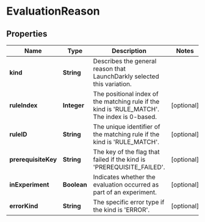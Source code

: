 

# EvaluationReason


## Properties

| Name | Type | Description | Notes |
|------------ | ------------- | ------------- | -------------|
|**kind** | **String** | Describes the general reason that LaunchDarkly selected this variation. |  |
|**ruleIndex** | **Integer** | The positional index of the matching rule if the kind is &#39;RULE_MATCH&#39;. The index is 0-based. |  [optional] |
|**ruleID** | **String** | The unique identifier of the matching rule if the kind is &#39;RULE_MATCH&#39;. |  [optional] |
|**prerequisiteKey** | **String** | The key of the flag that failed if the kind is &#39;PREREQUISITE_FAILED&#39;. |  [optional] |
|**inExperiment** | **Boolean** | Indicates whether the evaluation occurred as part of an experiment. |  [optional] |
|**errorKind** | **String** | The specific error type if the kind is &#39;ERROR&#39;. |  [optional] |



